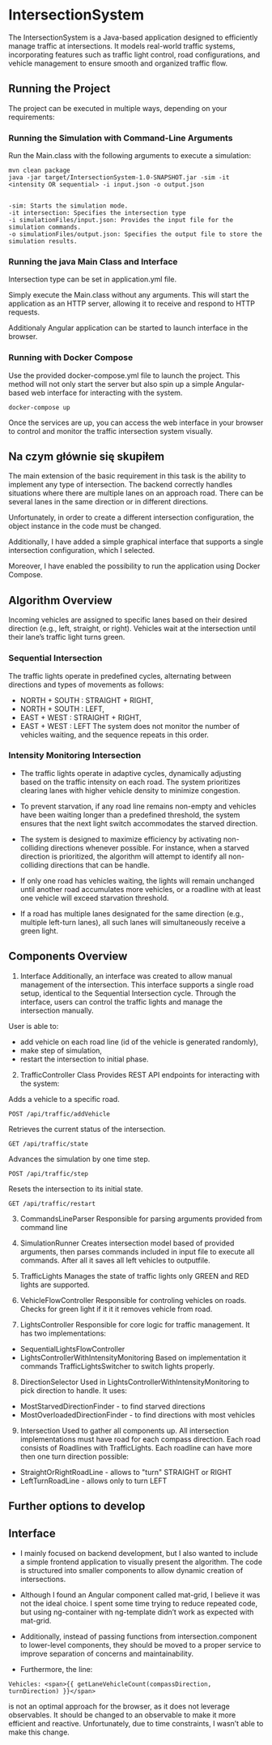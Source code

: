 
# IntersectionSystem
The IntersectionSystem is a Java-based application designed to efficiently manage traffic at intersections. It models real-world traffic systems, incorporating features such as traffic light control, road configurations, and vehicle management to ensure smooth and organized traffic flow.

## Running the Project
The project can be executed in multiple ways, depending on your requirements:

### Running the Simulation with Command-Line Arguments
Run the Main.class with the following arguments to execute a simulation:

```shell
mvn clean package
java -jar target/IntersectionSystem-1.0-SNAPSHOT.jar -sim -it <intensity OR sequential> -i input.json -o output.json


-sim: Starts the simulation mode.
-it intersection: Specifies the intersection type
-i simulationFiles/input.json: Provides the input file for the simulation commands.
-o simulationFiles/output.json: Specifies the output file to store the simulation results.
```

### Running the java Main Class and Interface
Intersection type can be set in application.yml file.

Simply execute the Main.class without any arguments. This will start the application as an HTTP server, allowing it to receive and respond to HTTP requests.

Additionaly Angular application can be started to launch interface in the browser.

### Running with Docker Compose
Use the provided docker-compose.yml file to launch the project. This method will not only start the server but also spin up a simple Angular-based web interface for interacting with the system.

```shell
docker-compose up
```
Once the services are up, you can access the web interface in your browser to control and monitor the traffic intersection system visually.

## Na czym głównie się skupiłem
The main extension of the basic requirement in this task is the ability to implement any type of intersection. The backend correctly handles situations where there are multiple lanes on an approach road. There can be several lanes in the same direction or in different directions.

Unfortunately, in order to create a different intersection configuration, the object instance in the code must be changed.

Additionally, I have added a simple graphical interface that supports a single intersection configuration, which I selected.

Moreover, I have enabled the possibility to run the application using Docker Compose.

## Algorithm Overview
Incoming vehicles are assigned to specific lanes based on their desired direction (e.g., left, straight, or right).
Vehicles wait at the intersection until their lane’s traffic light turns green.


### Sequential Intersection
The traffic lights operate in predefined cycles, alternating between directions and types of movements as follows:
- NORTH + SOUTH : STRAIGHT + RIGHT,
- NORTH + SOUTH : LEFT,
- EAST + WEST : STRAIGHT + RIGHT,
- EAST + WEST : LEFT
  The system does not monitor the number of vehicles waiting, and the sequence repeats in this order.
### Intensity Monitoring Intersection
- The traffic lights operate in adaptive cycles, dynamically adjusting based on the traffic intensity on each road. The system prioritizes clearing lanes with higher vehicle density to minimize congestion.

- To prevent starvation, if any road line remains non-empty and vehicles have been waiting longer than a predefined threshold, the system ensures that the next light switch accommodates the starved direction.

- The system is designed to maximize efficiency by activating non-colliding directions whenever possible. For instance, when a starved direction is prioritized, the algorithm will attempt to identify all non-colliding directions that can be handle.

- If only one road has vehicles waiting, the lights will remain unchanged until another road accumulates more vehicles, or a roadline with at least one vehicle will exceed starvation threshold.

- If a road has multiple lanes designated for the same direction (e.g., multiple left-turn lanes), all such lanes will simultaneously receive a green light.


## Components Overview
1. Interface
   Additionally, an interface was created to allow manual management of the intersection. This interface supports a single road setup, identical to the Sequential Intersection cycle. Through the interface, users can control the traffic lights and manage the intersection manually.

User is able to:
- add vehicle on each road line (id of the vehicle is generated randomly),
- make step of simulation,
- restart the intersection to initial phase.

2. TrafficController Class
   Provides REST API endpoints for interacting with the system:

Adds a vehicle to a specific road.
```
POST /api/traffic/addVehicle
```
Retrieves the current status of the intersection.
```
GET /api/traffic/state
```
Advances the simulation by one time step.
```
POST /api/traffic/step
```
Resets the intersection to its initial state.
```
GET /api/traffic/restart
```

3. CommandsLineParser
   Responsible for parsing arguments provided from command line

4. SimulationRunner
   Creates intersection model based of provided arguments, then parses commands included in input file to execute all commands. After all it saves all left vehicles to outputfile.

5. TrafficLights
   Manages the state of traffic lights only GREEN and RED lights are supported.

6. VehicleFlowController
   Responsible for controling vehicles on roads. Checks for green light if it it it removes vehicle from road.

7. LightsController
   Responsible for core logic for traffic management. It has two implementations:
- SequentialLightsFlowController
- LightsControllerWithIntensityMonitoring
  Based on implementation it commands TrafficLightsSwitcher to switch lights properly.

8. DirectionSelector
   Used in LightsControllerWithIntensityMonitoring to pick direction to handle. It uses:
- MostStarvedDirectionFinder - to find starved directions
- MostOverloadedDirectionFinder - to find directions with most vehicles

9. Intersection
   Used to gather all components up. All intersection implementations must have road for each compass direction. Each road consists of Roadlines with TrafficLights. Each roadline can have more then one turn direction possible:
- StraightOrRightRoadLine - allows to "turn" STRAIGHT or RIGHT
- LeftTurnRoadLine - allows only to turn LEFT


## Further options to develop
## Interface
- I mainly focused on backend development, but I also wanted to include a simple frontend application to visually present the algorithm. The code is structured into smaller components to allow dynamic creation of intersections.

- Although I found an Angular component called mat-grid, I believe it was not the ideal choice. I spent some time trying to reduce repeated code, but using ng-container with ng-template didn’t work as expected with mat-grid.

- Additionally, instead of passing functions from intersection.component to lower-level components, they should be moved to a proper service to improve separation of concerns and maintainability.

- Furthermore, the line:

```
Vehicles: <span>{{ getLaneVehicleCount(compassDirection, turnDirection) }}</span>
```
is not an optimal approach for the browser, as it does not leverage observables. It should be changed to an observable to make it more efficient and reactive. Unfortunately, due to time constraints, I wasn’t able to make this change.